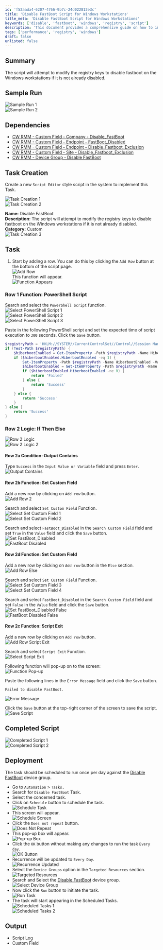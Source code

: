 ```yaml
---
id: 'f52aada4-6207-4766-9b7c-24d022812e3c'
title: 'Disable FastBoot Script for Windows Workstations'
title_meta: 'Disable FastBoot Script for Windows Workstations'
keywords: ['disable', 'fastboot', 'windows', 'registry', 'script']
description: 'This document provides a comprehensive guide on how to implement a script that modifies registry keys to disable fastboot on Windows workstations, ensuring optimal system performance. The guide includes sample runs, dependencies, task creation steps, and deployment instructions.'
tags: ['performance', 'registry', 'windows']
draft: false
unlisted: false
---
```

## Summary

The script will attempt to modify the registry keys to disable fastboot on the Windows workstations if it is not already disabled.

## Sample Run

![Sample Run 1](../../../static/img/Disable-FastBoot/image_14.png)  
![Sample Run 2](../../../static/img/Disable-FastBoot/image_15.png)  

## Dependencies

- [CW RMM - Custom Field - Company - Disable_FastBoot](<../custom-fields/CW RMM - Custom Field  - Company - Disable_FastBoot.md>) 
- [CW RMM - Custom Field - Endpoint - FastBoot_Disabled](<../custom-fields/Endpoint - FastBoot_Disabled.md>) 
- [CW RMM - Custom Field - Endpoint - Disable_Fastboot_Exclusion](<../custom-fields/Endpoint - Disable_Fastboot_Exclusion.md>) 
- [CW RMM - Custom Field - Site - Disable_Fastboot_Exclusion](<../custom-fields/Site - Disable_Fastboot_Exclusion.md>) 
- [CW RMM - Device Group - Disable FastBoot](https://proval.itglue.com/DOC-5078775-16020416) 

## Task Creation

Create a new `Script Editor` style script in the system to implement this Task.

![Task Creation 1](../../../static/img/Disable-FastBoot/image_16.png)  
![Task Creation 2](../../../static/img/Disable-FastBoot/image_17.png)  

**Name:** Disable FastBoot  
**Description:** The script will attempt to modify the registry keys to disable fastboot on the Windows workstations if it is not already disabled.  
**Category:** Custom  
![Task Creation 3](../../../static/img/Disable-FastBoot/image_18.png)  

## Task

1. Start by adding a row. You can do this by clicking the `Add Row` button at the bottom of the script page.  
   ![Add Row](../../../static/img/Disable-FastBoot/image_19.png)  
   This function will appear.  
   ![Function Appears](../../../static/img/Disable-FastBoot/image_20.png)  

### Row 1 Function: PowerShell Script

Search and select the `PowerShell Script` function.  
![Select PowerShell Script 1](../../../static/img/Disable-FastBoot/image_21.png)  
![Select PowerShell Script 2](../../../static/img/Disable-FastBoot/image_22.png)  
![Select PowerShell Script 3](../../../static/img/Disable-FastBoot/image_23.png)  

Paste in the following PowerShell script and set the expected time of script execution to `300` seconds. Click the `Save` button.

```powershell
$registryPath = 'HKLM://SYSTEM//CurrentControlSet//Control//Session Manager//Power'
if (Test-Path $registryPath) {
    $hiberbootEnabled = Get-ItemProperty -Path $registryPath -Name HiberbootEnabled -ErrorAction SilentlyContinue
    if ($hiberbootEnabled.HiberbootEnabled -eq 1) {
        Set-ItemProperty -Path $registryPath -Name HiberbootEnabled -Value 0
        $hiberbootEnabled = Get-ItemProperty -Path $registryPath -Name HiberbootEnabled -ErrorAction SilentlyContinue
        if ($hiberbootEnabled.HiberbootEnabled -ne 0) {
            return 'Failed'
        } else {
            return 'Success'
        }
    } else {
        return 'Success'
    }
} else {
    return 'Success'
}
```

### Row 2 Logic: If Then Else

![Row 2 Logic](../../../static/img/Disable-FastBoot/image_24.png)  
![Row 2 Logic 2](../../../static/img/Disable-FastBoot/image_25.png)  

#### Row 2a Condition: Output Contains

Type `Success` in the `Input Value or Variable` field and press `Enter`.  
![Output Contains](../../../static/img/Disable-FastBoot/image_26.png)  

#### Row 2b Function: Set Custom Field

Add a new row by clicking on `Add row` button.  
![Add Row 2](../../../static/img/Disable-FastBoot/image_27.png)  

Search and select `Set Custom Field` Function.  
![Select Set Custom Field 1](../../../static/img/Disable-FastBoot/image_28.png)  
![Select Set Custom Field 2](../../../static/img/Disable-FastBoot/image_29.png)  

Search and select `FastBoot_Disabled` in the `Search Custom Field` field and set `True` in the `Value` field and click the `Save` button.  
![Set FastBoot_Disabled](../../../static/img/Disable-FastBoot/image_30.png)  
![FastBoot Disabled](../../../static/img/Disable-FastBoot/image_31.png)  

#### Row 2d Function: Set Custom Field

Add a new row by clicking on `Add row` button in the `Else` section.  
![Add Row Else](../../../static/img/Disable-FastBoot/image_32.png)  

Search and select `Set Custom Field` Function.  
![Select Set Custom Field 3](../../../static/img/Disable-FastBoot/image_28.png)  
![Select Set Custom Field 4](../../../static/img/Disable-FastBoot/image_29.png)  

Search and select `FastBoot_Disabled` in the `Search Custom Field` field and set `False` in the `Value` field and click the `Save` button.  
![Set FastBoot_Disabled False](../../../static/img/Disable-FastBoot/image_33.png)  
![FastBoot Disabled False](../../../static/img/Disable-FastBoot/image_34.png)  

#### Row 2c Function: Script Exit

Add a new row by clicking on `Add row` button.  
![Add Row Script Exit](../../../static/img/Disable-FastBoot/image_35.png)  

Search and select `Script Exit` Function.  
![Select Script Exit](../../../static/img/Disable-FastBoot/image_36.png)  

Following function will pop-up on to the screen:  
![Function Pop-up](../../../static/img/Disable-FastBoot/image_37.png)  

Paste the following lines in the `Error Message` field and click the `Save` button.  
```plaintext
Failed to disable FastBoot.
```
![Error Message](../../../static/img/Disable-FastBoot/image_38.png)  

Click the `Save` button at the top-right corner of the screen to save the script.  
![Save Script](../../../static/img/Disable-FastBoot/image_39.png)  

## Completed Script

![Completed Script 1](../../../static/img/Disable-FastBoot/image_40.png)  
![Completed Script 2](../../../static/img/Disable-FastBoot/image_41.png)  

## Deployment

The task should be scheduled to run once per day against the [Disable FastBoot](https://proval.itglue.com/DOC-5078775-16020416) device group.

- Go to `Automation` > `Tasks.`
- Search for `Disable FastBoot` Task.
- Select the concerned task.
- Click on `Schedule` button to schedule the task.  
  ![Schedule Task](../../../static/img/Disable-FastBoot/image_42.png)  
- This screen will appear.  
  ![Schedule Screen](../../../static/img/Disable-FastBoot/image_43.png)  
- Click the `Does not repeat` button.  
  ![Does Not Repeat](../../../static/img/Disable-FastBoot/image_44.png)  
- This pop-up box will appear.  
  ![Pop-up Box](../../../static/img/Disable-FastBoot/image_45.png)  
- Click the `OK` button without making any changes to run the task `Every day`.  
  ![OK Button](../../../static/img/Disable-FastBoot/image_46.png)  
- Recurrence will be updated to `Every Day`.  
  ![Recurrence Updated](../../../static/img/Disable-FastBoot/image_47.png)  
- Select the `Device Groups` option in the `Targeted Resources` section.  
  ![Targeted Resources](../../../static/img/Disable-FastBoot/image_48.png)  
- Search and Select the [Disable FastBoot](https://proval.itglue.com/DOC-5078775-16020416) device group.  
  ![Select Device Group](../../../static/img/Disable-FastBoot/image_49.png)  
- Now click the `Run` button to initiate the task.  
  ![Run Task](../../../static/img/Disable-FastBoot/image_50.png)  
- The task will start appearing in the Scheduled Tasks.  
  ![Scheduled Tasks 1](../../../static/img/Disable-FastBoot/image_51.png)  
  ![Scheduled Tasks 2](../../../static/img/Disable-FastBoot/image_52.png)  

## Output

- Script Log
- Custom Field












